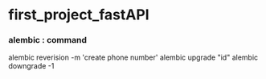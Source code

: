 # first_project_fastAPI

### alembic : command
alembic reverision -m 'create phone number'
alembic  upgrade "id"
alembic downgrade -1


